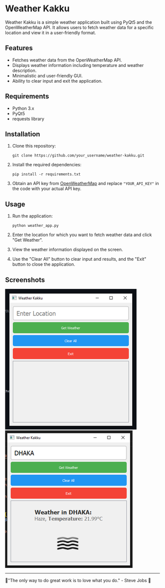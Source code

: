 # Weather Kakku

Weather Kakku is a simple weather application built using PyQt5 and the OpenWeatherMap API. It allows users to fetch weather data for a specific location and view it in a user-friendly format.

## Features

- Fetches weather data from the OpenWeatherMap API.
- Displays weather information including temperature and weather description.
- Minimalistic and user-friendly GUI.
- Ability to clear input and exit the application.

## Requirements

- Python 3.x
- PyQt5
- requests library

## Installation

1. Clone this repository:
   ```
   git clone https://github.com/your_username/weather-kakku.git
   ```

2. Install the required dependencies:
   ```
   pip install -r requirements.txt
   ```

3. Obtain an API key from [OpenWeatherMap](https://openweathermap.org/api) and replace `"YOUR_API_KEY"` in the code with your actual API key.

## Usage

1. Run the application:
   ```
   python weather_app.py
   ```

2. Enter the location for which you want to fetch weather data and click "Get Weather".

3. View the weather information displayed on the screen.

4. Use the "Clear All" button to clear input and results, and the "Exit" button to close the application.


## Screenshots

![Screenshot 1](screenshot1.png)
![Screenshot 2](Screenshot2.png)

---

🌟"The only way to do great work is to love what you do." - Steve Jobs 🚀
```

